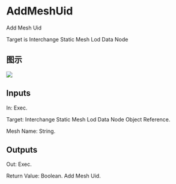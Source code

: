 # AddMeshUid

Add Mesh Uid

Target is Interchange Static Mesh Lod Data Node

## 图示

![]($-20221218-19335684.png)

## Inputs

In: Exec.

Target: Interchange Static Mesh Lod Data Node Object Reference.

Mesh Name: String.  

## Outputs

Out: Exec.

Return Value: Boolean. Add Mesh Uid.

